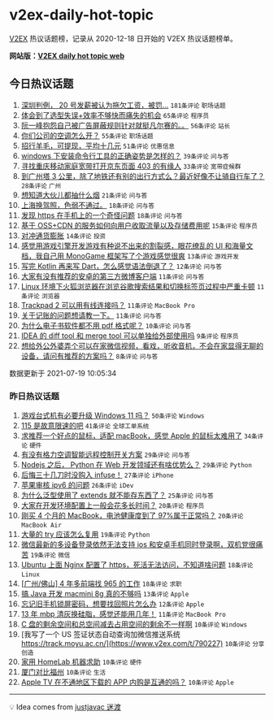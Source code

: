 # v2ex-daily-hot-topic

[V2EX](https://www.v2ex.com/) 热议话题榜，记录从 2020-12-18 日开始的 V2EX 热议话题榜单。

**网站版：[V2EX daily hot topic web](https://boojack.github.io/v2ex-daily-hot-topic-web/)**

## 今日热议话题

<!-- TODAY BEGIN -->

1. [深圳判例， 20 号发薪被认为拖欠工资，被罚...](https://www.v2ex.com/t/790299) `181条评论` `职场话题`
1. [体会到了选型失误+效率不够快而痛失的机会](https://www.v2ex.com/t/790304) `65条评论` `程序员`
1. [阮一峰抱怨自己被广告屏蔽规则针对就挺凡尔赛的。。](https://www.v2ex.com/t/790313) `56条评论` `站长`
1. [你们公司的空调怎么开？](https://www.v2ex.com/t/790284) `55条评论` `职场话题`
1. [招行羊毛，可提现，平均十几元](https://www.v2ex.com/t/790417) `51条评论` `优惠信息`
1. [windows 下安装命令行工具的正确姿势是怎样的？](https://www.v2ex.com/t/790320) `39条评论` `问与答`
1. [寻找重庆移动家庭宽带打开京东页面 403 的有缘人](https://www.v2ex.com/t/790297) `33条评论` `宽带症候群`
1. [到广州塔 3 公里，除了地铁还有别的出行方式么？最近好像不让骑自行车了？](https://www.v2ex.com/t/790295) `28条评论` `广州`
1. [想知道大伙儿都抽什么烟](https://www.v2ex.com/t/790408) `21条评论` `问与答`
1. [上海换驾照，色弱不通过。](https://www.v2ex.com/t/790428) `18条评论` `问与答`
1. [发现 https 在手机上的一个奇怪问题](https://www.v2ex.com/t/790395) `18条评论` `问与答`
1. [基于 OSS+CDN 的服务如何向用户收取流量以及存储费用呢](https://www.v2ex.com/t/790318) `15条评论` `程序员`
1. [对冲通货膨胀](https://www.v2ex.com/t/790344) `14条评论` `投资`
1. [感觉用游戏引擎开发游戏有种说不出来的割裂感，眼花缭乱的 UI 和海量文档，我自己用 MonoGame 框架写了个游戏感觉很爽](https://www.v2ex.com/t/790323) `13条评论` `游戏开发`
1. [写完 Kotlin 再来写 Dart，怎么感觉语法倒退了？](https://www.v2ex.com/t/790324) `12条评论` `问与答`
1. [大家有没有推荐的安卓的第三方微博客户端](https://www.v2ex.com/t/790413) `11条评论` `问与答`
1. [Linux 环境下火狐浏览器在浏览谷歌搜索结果和切换标签页过程中严重卡顿](https://www.v2ex.com/t/790400) `11条评论` `浏览器`
1. [Trackpad 2 可以用有线连接吗？](https://www.v2ex.com/t/790309) `11条评论` `MacBook Pro`
1. [关于记账的问题想请教一下。](https://www.v2ex.com/t/790296) `11条评论` `问与答`
1. [为什么电子书软件都不用 pdf 格式呢？](https://www.v2ex.com/t/790287) `10条评论` `问与答`
1. [IDEA 的 diff tool 和 merge tool 可以单独给外部使用吗](https://www.v2ex.com/t/790317) `9条评论` `程序员`
1. [想给外公外婆弄个可以在家微信视频，看戏，听收音机，不会在家显得无聊的设备，请问有推荐的方案吗？](https://www.v2ex.com/t/790429) `8条评论` `问与答`

数据更新于 2021-07-19 10:05:34

<!-- TODAY END -->

### 昨日热议话题

<!-- YESTERDAY BEGIN -->

1. [游戏台式机有必要升级 Windows 11 吗？](https://www.v2ex.com/t/790184) `50条评论` `Windows`
1. [115 是故意限速的吧](https://www.v2ex.com/t/790160) `41条评论` `全球工单系统`
1. [求推荐一个好点的鼠标，适配 macBook，感觉 Apple 的鼠标太难用了](https://www.v2ex.com/t/790186) `34条评论` `硬件`
1. [有没有格力空调智能远程控制开关方案](https://www.v2ex.com/t/790154) `29条评论` `问与答`
1. [Nodejs 之后， Python 在 Web 开发领域还有啥优势么？](https://www.v2ex.com/t/790207) `29条评论` `Python`
1. [后悔三十几刀时没购入 infuse！](https://www.v2ex.com/t/790220) `27条评论` `iPhone`
1. [苹果审核 ipv6 的问题](https://www.v2ex.com/t/790224) `26条评论` `iDev`
1. [为什么泛型使用了 extends 就不能存东西了？](https://www.v2ex.com/t/790199) `25条评论` `问与答`
1. [大家在开发环境配置上一般会花多长时间？](https://www.v2ex.com/t/790257) `20条评论` `程序员`
1. [刚买 4 个月的 MacBook，电池健康度到了 97%属于正常吗？](https://www.v2ex.com/t/790264) `20条评论` `MacBook Air`
1. [大量的 try 应该怎么复用](https://www.v2ex.com/t/790153) `19条评论` `Python`
1. [微信最新的多设备登录依然无法支持 ios 和安卓手机同时登录啊，双机党很痛苦](https://www.v2ex.com/t/790170) `19条评论` `微信`
1. [Ubuntu 上面 Nginx 配置了 https，死活无法访问，不知道啥问题](https://www.v2ex.com/t/790169) `18条评论` `Linux`
1. [[广州/佛山] 4 年多前端找 965 的工作](https://www.v2ex.com/t/790175) `18条评论` `求职`
1. [搞 Java 开发 macmini 8g 真的不够吗](https://www.v2ex.com/t/790243) `13条评论` `Apple`
1. [忘记旧手机锁屏密码，想要找回照片怎么办](https://www.v2ex.com/t/790189) `12条评论` `Apple`
1. [13 年 mbp 清灰换硅脂，感觉还能用几年！](https://www.v2ex.com/t/790166) `11条评论` `MacBook Pro`
1. [C 盘的剩余空间和总空间减去占用空间的剩余不一样啊](https://www.v2ex.com/t/790245) `10条评论` `Windows`
1. [我写了一个 US 签证状态自动查询加微信推送系统 https://track.moyu.ac.cn/](https://www.v2ex.com/t/790227) `10条评论` `分享创造`
1. [家用 HomeLab 机器求助](https://www.v2ex.com/t/790180) `10条评论` `硬件`
1. [厦门对比福州](https://www.v2ex.com/t/790174) `10条评论` `生活`
1. [Apple TV 在不通地区下载的 APP 内购是互通的吗？](https://www.v2ex.com/t/790167) `10条评论` `Apple`

<!-- YESTERDAY END -->

---

💡 Idea comes from [justjavac 迷渡](https://github.com/justjavac/)
